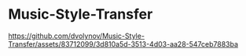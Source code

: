 # Music-Style-Transfer


https://github.com/dvolynov/Music-Style-Transfer/assets/83712099/3d810a5d-3513-4d03-aa28-547ceb7883ba
